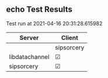 ## echo Test Results
Test run at 2021-04-16 20:31:28.615982

| Server      | Client      |
|-------------|-------------|
|             | sipsorcery  |
| libdatachannel| &#9745;     |
| sipsorcery  | &#9745;     |

